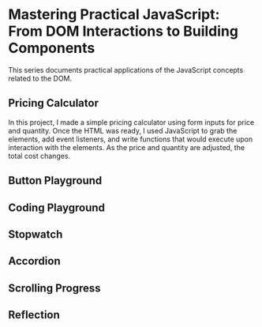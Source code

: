 # Mastering Practical JavaScript: From DOM Interactions to Building Components

This series documents practical applications of the JavaScript concepts related to the DOM.  

## Pricing Calculator

In this project, I made a simple pricing calculator using form inputs for price and quantity.  Once the HTML was ready, I used JavaScript to grab the elements, add event listeners, and write functions that would execute upon interaction with the elements.  As the price and quantity are adjusted, the total cost changes.



## Button Playground

## Coding Playground

## Stopwatch

## Accordion

## Scrolling Progress

## Reflection

